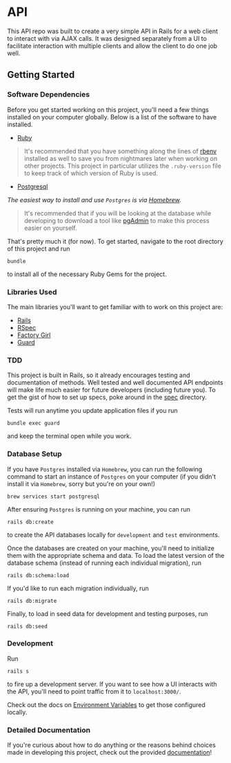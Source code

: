 # API

This API repo was built to create a very simple API in Rails for a web client
to interact with via AJAX calls.  It was designed separately from a UI to
facilitate interaction with multiple clients and allow the client to do one job
well.

## Getting Started

### Software Dependencies

Before you get started working on this project, you'll need a few things
installed on your computer globally.  Below is a list of the software to have
installed.

* [Ruby](https://www.ruby-lang.org/en/)

> It's recommended that you have something along the lines of
> [rbenv](https://github.com/rbenv/rbenv) installed as well to save you from
> nightmares later when working on other projects.  This project in particular
> utilizes the `.ruby-version` file to keep track of which version of Ruby is
> used.

* [Postgresql](https://www.postgresql.org/)

*The easiest way to install and use `Postgres` is via
[Homebrew](https://brew.sh/).*

> It's recommended that if you will be looking at the database while
> developing to download a tool like [pgAdmin](https://www.pgadmin.org/) to
> make this process easier on yourself.

That's pretty much it (for now).  To get started, navigate to the root
directory of this project and run

```
bundle
```

to install all of the necessary Ruby Gems for the project.

### Libraries Used

The main libraries you'll want to get familiar with to work on this project
are:

* [Rails](http://guides.rubyonrails.org/)
* [RSpec](http://rspec.info/)
* [Factory Girl](https://github.com/thoughtbot/factory_girl_rails)
* [Guard](https://github.com/guard/guard)

### TDD

This project is built in Rails, so it already encourages testing and
documentation of methods.  Well tested and well documented API endpoints will
make life much easier for future developers (including future you).  To get the
gist of how to set up specs, poke around in the [spec](spec/) directory.

Tests will run anytime you update application files if you run

```
bundle exec guard
```

and keep the terminal open while you work.

### Database Setup

If you have `Postgres` installed via `Homebrew`, you can run the following
command to start an instance of `Postgres` on your computer (if you didn't
install it via `Homebrew`, sorry but you're on your own!)

```
brew services start postgresql
```

After ensuring `Postgres` is running on your machine, you can run

```
rails db:create
```

to create the API databases locally for `development` and `test` environments.

Once the databases are created on your machine, you'll need to initialize them
with the appropriate schema and data.  To load the latest version of the
database schema (instead of running each individual migration), run

```
rails db:schema:load
```

If you'd like to run each migration individually, run

```
rails db:migrate
```

Finally, to load in seed data for development and testing purposes, run

```
rails db:seed
```

### Development

Run

```
rails s
```

to fire up a development server.  If you want to see how a UI interacts with
the API, you'll need to point traffic from it to `localhost:3000/`.

Check out the docs on
[Environment Variables](docs/General/Environment_Variables.md) to get those
configured locally.

### Detailed Documentation

If you're curious about how to do anything or the reasons behind choices made
in developing this project, check out the provided
[documentation](docs/Welcome.md)!
